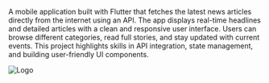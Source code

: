 A mobile application built with Flutter that fetches the latest news articles directly from the internet using an API. The app displays real-time headlines and detailed articles with a clean and responsive user interface. Users can browse different categories, read full stories, and stay updated with current events. This project highlights skills in API integration, state management, and building user-friendly UI components.

![Logo](Newsapp.png)
